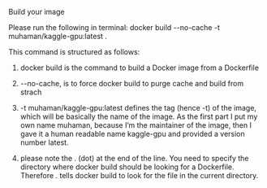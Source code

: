 Build your image

Please run the following in terminal: docker build --no-cache -t muhaman/kaggle-gpu:latest .

This command is structured as follows:

1. docker build is the command to build a Docker image from a Dockerfile

2. --no-cache, is to force docker build to purge cache and build from strach

2. -t muhaman/kaggle-gpu:latest defines the tag (hence -t) of the image, which will be basically the name of the image. As the first part I put my own name muhaman, because I’m the maintainer of the image, then I gave it a human readable name kaggle-gpu and provided a version number latest.

3. please note the . (dot) at the end of the line. You need to specify the directory where docker build should be looking for a Dockerfile. Therefore . tells docker build to look for the file in the current directory.



